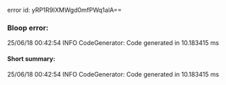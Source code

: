 error id: yRP1R9IXMWgd0mfPWq1alA==
### Bloop error:

25/06/18 00:42:54 INFO CodeGenerator: Code generated in 10.183415 ms
#### Short summary: 

25/06/18 00:42:54 INFO CodeGenerator: Code generated in 10.183415 ms